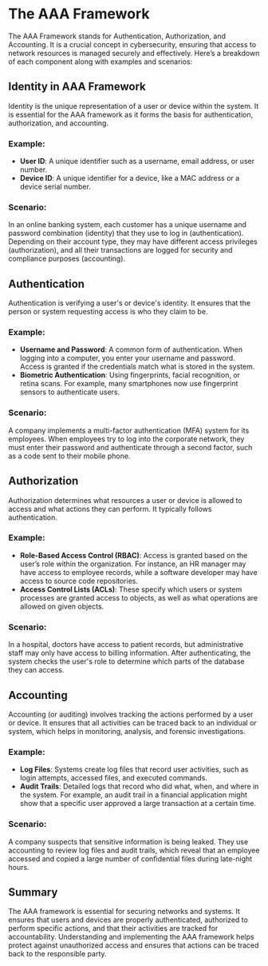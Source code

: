 # The AAA Framework

The AAA Framework stands for Authentication, Authorization, and Accounting. It is a crucial concept in cybersecurity, ensuring that access to network resources is managed securely and effectively. Here’s a breakdown of each component along with examples and scenarios:

## Identity in AAA Framework

Identity is the unique representation of a user or device within the system. It is essential for the AAA framework as it forms the basis for authentication, authorization, and accounting.

### Example:
- **User ID**: A unique identifier such as a username, email address, or user number.
- **Device ID**: A unique identifier for a device, like a MAC address or a device serial number.

### Scenario:
In an online banking system, each customer has a unique username and password combination (identity) that they use to log in (authentication). Depending on their account type, they may have different access privileges (authorization), and all their transactions are logged for security and compliance purposes (accounting).

## Authentication

Authentication is verifying a user's or device's identity. It ensures that the person or system requesting access is who they claim to be.

### Example:
- **Username and Password**: A common form of authentication. When logging into a computer, you enter your username and password. Access is granted if the credentials match what is stored in the system.
- **Biometric Authentication**: Using fingerprints, facial recognition, or retina scans. For example, many smartphones now use fingerprint sensors to authenticate users.

### Scenario:
A company implements a multi-factor authentication (MFA) system for its employees. When employees try to log into the corporate network, they must enter their password and authenticate through a second factor, such as a code sent to their mobile phone.

## Authorization

Authorization determines what resources a user or device is allowed to access and what actions they can perform. It typically follows authentication.

### Example:
- **Role-Based Access Control (RBAC)**: Access is granted based on the user’s role within the organization. For instance, an HR manager may have access to employee records, while a software developer may have access to source code repositories.
- **Access Control Lists (ACLs)**: These specify which users or system processes are granted access to objects, as well as what operations are allowed on given objects.

### Scenario:
In a hospital, doctors have access to patient records, but administrative staff may only have access to billing information. After authenticating, the system checks the user's role to determine which parts of the database they can access.

## Accounting

Accounting (or auditing) involves tracking the actions performed by a user or device. It ensures that all activities can be traced back to an individual or system, which helps in monitoring, analysis, and forensic investigations.

### Example:
- **Log Files**: Systems create log files that record user activities, such as login attempts, accessed files, and executed commands.
- **Audit Trails**: Detailed logs that record who did what, when, and where in the system. For example, an audit trail in a financial application might show that a specific user approved a large transaction at a certain time.

### Scenario:
A company suspects that sensitive information is being leaked. They use accounting to review log files and audit trails, which reveal that an employee accessed and copied a large number of confidential files during late-night hours.

## Summary

The AAA framework is essential for securing networks and systems. It ensures that users and devices are properly authenticated, authorized to perform specific actions, and that their activities are tracked for accountability. Understanding and implementing the AAA framework helps protect against unauthorized access and ensures that actions can be traced back to the responsible party.
